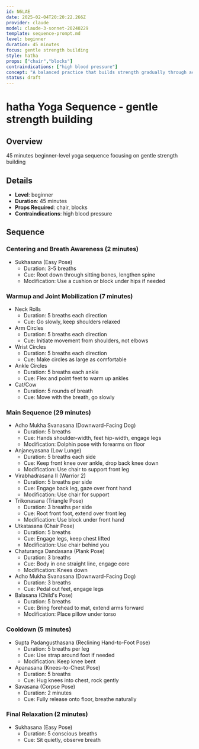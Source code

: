 ```yaml
---
id: N6LAE
date: 2025-02-04T20:20:22.266Z
provider: claude
model: claude-3-sonnet-20240229
template: sequence-prompt.md
level: beginner
duration: 45 minutes
focus: gentle strength building
style: hatha
props: ["chair","blocks"]
contraindications: ["high blood pressure"]
concept: "A balanced practice that builds strength gradually through accessible poses and mindful movements. The sequence focuses on establishing proper alignment and body awareness while slowly developing muscular endurance, perfect for those new to yoga or seeking a gentler approach to strength building."
status: draft
---
```

# hatha Yoga Sequence - gentle strength building

## Overview

45 minutes beginner-level yoga sequence focusing on gentle strength building

## Details
- **Level**: beginner  
- **Duration**: 45 minutes
- **Props Required**: chair, blocks
- **Contraindications**: high blood pressure  

## Sequence

### Centering and Breath Awareness (2 minutes)
- Sukhasana (Easy Pose)
  - Duration: 3-5 breaths
  - Cue: Root down through sitting bones, lengthen spine
  - Modification: Use a cushion or block under hips if needed

### Warmup and Joint Mobilization (7 minutes)  
- Neck Rolls
  - Duration: 5 breaths each direction  
  - Cue: Go slowly, keep shoulders relaxed
- Arm Circles  
  - Duration: 5 breaths each direction
  - Cue: Initiate movement from shoulders, not elbows
- Wrist Circles
  - Duration: 5 breaths each direction
  - Cue: Make circles as large as comfortable
- Ankle Circles  
  - Duration: 5 breaths each ankle
  - Cue: Flex and point feet to warm up ankles  
- Cat/Cow
  - Duration: 5 rounds of breath  
  - Cue: Move with the breath, go slowly

### Main Sequence (29 minutes)
- Adho Mukha Svanasana (Downward-Facing Dog)
  - Duration: 5 breaths
  - Cue: Hands shoulder-width, feet hip-width, engage legs  
  - Modification: Dolphin pose with forearms on floor
- Anjaneyasana (Low Lunge)  
  - Duration: 5 breaths each side
  - Cue: Keep front knee over ankle, drop back knee down
  - Modification: Use chair to support front leg
- Virabhadrasana II (Warrior 2)
  - Duration: 5 breaths per side  
  - Cue: Engage back leg, gaze over front hand
  - Modification: Use chair for support
- Trikonasana (Triangle Pose)
  - Duration: 3 breaths per side
  - Cue: Root front foot, extend over front leg  
  - Modification: Use block under front hand
- Utkatasana (Chair Pose) 
  - Duration: 5 breaths
  - Cue: Engage legs, keep chest lifted
  - Modification: Use chair behind you
- Chaturanga Dandasana (Plank Pose)
  - Duration: 3 breaths 
  - Cue: Body in one straight line, engage core
  - Modification: Knees down
- Adho Mukha Svanasana (Downward-Facing Dog)
  - Duration: 3 breaths
  - Cue: Pedal out feet, engage legs
- Balasana (Child's Pose)
  - Duration: 5 breaths
  - Cue: Bring forehead to mat, extend arms forward
  - Modification: Place pillow under torso

### Cooldown (5 minutes)  
- Supta Padangusthasana (Reclining Hand-to-Foot Pose)
  - Duration: 5 breaths per leg
  - Cue: Use strap around foot if needed
  - Modification: Keep knee bent
- Apanasana (Knees-to-Chest Pose)
  - Duration: 5 breaths  
  - Cue: Hug knees into chest, rock gently
- Savasana (Corpse Pose)
  - Duration: 2 minutes
  - Cue: Fully release onto floor, breathe naturally

### Final Relaxation (2 minutes)
- Sukhasana (Easy Pose)
  - Duration: 5 conscious breaths
  - Cue: Sit quietly, observe breath